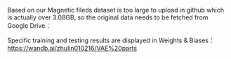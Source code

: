 Based on our Magnetic fileds dataset is too large to upload in github which is actually over 3.08GB, so the original data needs to be fetched from Google Drive：

Specific training and testing results are displayed in Weights & Biases：https://wandb.ai/zhulin010216/VAE%20parts
